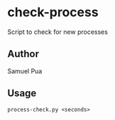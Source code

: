 # check-process
Script to check for new processes

## Author
Samuel Pua

## Usage
`process-check.py <seconds>`
